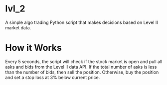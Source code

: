 # lvl_2

A simple algo trading Python script that makes decisions based on Level II market data.

# How it Works

Every 5 seconds, the script will check if the stock market is open and pull all asks and bids from the Level II data API. If the total number of asks is less than the number of bids, then sell the position. Otherwise, buy the position and set a stop loss at 3% below current price.
